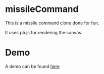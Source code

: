 # missileCommand
This is a missile command clone done for fun.

It uses p5.js for rendering the canvas.

# Demo

A demo can be found [here](https://tweety79rw.github.io/missileCommand)
